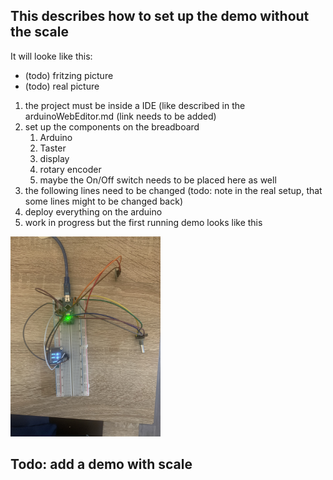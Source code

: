 ## This describes how to set up the demo without the scale

It will looke like this:

- (todo) fritzing picture
- (todo) real picture

1. the project must be inside a IDE (like described in the arduinoWebEditor.md (link needs to be added)
2. set up the components on the breadboard
   1. Arduino
   2. Taster
   3. display
   4. rotary encoder
   5. maybe the On/Off switch needs to be placed here as well
1. the following lines need to be changed (todo: note in the real setup, that some lines might to be changed back)
2. deploy everything on the arduino
3. work in progress but the first running demo looks like this<br>
<img src="./pictures/IMG_7137.jpg" width="240"> 


## Todo: add a demo with scale
